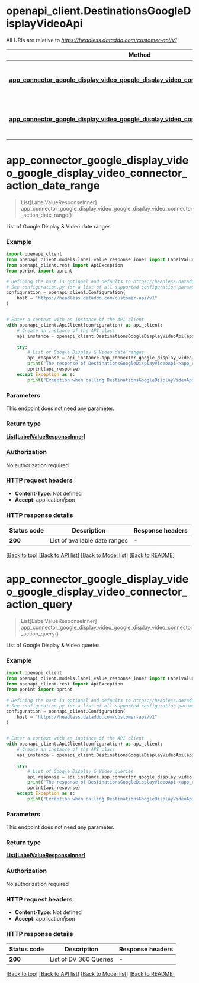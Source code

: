 # openapi_client.DestinationsGoogleDisplayVideoApi

All URIs are relative to *https://headless.dataddo.com/customer-api/v1*

Method | HTTP request | Description
------------- | ------------- | -------------
[**app_connector_google_display_video_google_display_video_connector_action_date_range**](DestinationsGoogleDisplayVideoApi.md#app_connector_google_display_video_google_display_video_connector_action_date_range) | **GET** /destinations/google_display_video/actions/dateRange | List of Google Display &amp; Video date ranges
[**app_connector_google_display_video_google_display_video_connector_action_query**](DestinationsGoogleDisplayVideoApi.md#app_connector_google_display_video_google_display_video_connector_action_query) | **GET** /destinations/google_display_video/actions/query | List of Google Display &amp; Video queries


# **app_connector_google_display_video_google_display_video_connector_action_date_range**
> List[LabelValueResponseInner] app_connector_google_display_video_google_display_video_connector_action_date_range()

List of Google Display & Video date ranges

### Example


```python
import openapi_client
from openapi_client.models.label_value_response_inner import LabelValueResponseInner
from openapi_client.rest import ApiException
from pprint import pprint

# Defining the host is optional and defaults to https://headless.dataddo.com/customer-api/v1
# See configuration.py for a list of all supported configuration parameters.
configuration = openapi_client.Configuration(
    host = "https://headless.dataddo.com/customer-api/v1"
)


# Enter a context with an instance of the API client
with openapi_client.ApiClient(configuration) as api_client:
    # Create an instance of the API class
    api_instance = openapi_client.DestinationsGoogleDisplayVideoApi(api_client)

    try:
        # List of Google Display & Video date ranges
        api_response = api_instance.app_connector_google_display_video_google_display_video_connector_action_date_range()
        print("The response of DestinationsGoogleDisplayVideoApi->app_connector_google_display_video_google_display_video_connector_action_date_range:\n")
        pprint(api_response)
    except Exception as e:
        print("Exception when calling DestinationsGoogleDisplayVideoApi->app_connector_google_display_video_google_display_video_connector_action_date_range: %s\n" % e)
```



### Parameters

This endpoint does not need any parameter.

### Return type

[**List[LabelValueResponseInner]**](LabelValueResponseInner.md)

### Authorization

No authorization required

### HTTP request headers

 - **Content-Type**: Not defined
 - **Accept**: application/json

### HTTP response details

| Status code | Description | Response headers |
|-------------|-------------|------------------|
**200** | List of available date ranges |  -  |

[[Back to top]](#) [[Back to API list]](../README.md#documentation-for-api-endpoints) [[Back to Model list]](../README.md#documentation-for-models) [[Back to README]](../README.md)

# **app_connector_google_display_video_google_display_video_connector_action_query**
> List[LabelValueResponseInner] app_connector_google_display_video_google_display_video_connector_action_query()

List of Google Display & Video queries

### Example


```python
import openapi_client
from openapi_client.models.label_value_response_inner import LabelValueResponseInner
from openapi_client.rest import ApiException
from pprint import pprint

# Defining the host is optional and defaults to https://headless.dataddo.com/customer-api/v1
# See configuration.py for a list of all supported configuration parameters.
configuration = openapi_client.Configuration(
    host = "https://headless.dataddo.com/customer-api/v1"
)


# Enter a context with an instance of the API client
with openapi_client.ApiClient(configuration) as api_client:
    # Create an instance of the API class
    api_instance = openapi_client.DestinationsGoogleDisplayVideoApi(api_client)

    try:
        # List of Google Display & Video queries
        api_response = api_instance.app_connector_google_display_video_google_display_video_connector_action_query()
        print("The response of DestinationsGoogleDisplayVideoApi->app_connector_google_display_video_google_display_video_connector_action_query:\n")
        pprint(api_response)
    except Exception as e:
        print("Exception when calling DestinationsGoogleDisplayVideoApi->app_connector_google_display_video_google_display_video_connector_action_query: %s\n" % e)
```



### Parameters

This endpoint does not need any parameter.

### Return type

[**List[LabelValueResponseInner]**](LabelValueResponseInner.md)

### Authorization

No authorization required

### HTTP request headers

 - **Content-Type**: Not defined
 - **Accept**: application/json

### HTTP response details

| Status code | Description | Response headers |
|-------------|-------------|------------------|
**200** | List of DV 360 Queries |  -  |

[[Back to top]](#) [[Back to API list]](../README.md#documentation-for-api-endpoints) [[Back to Model list]](../README.md#documentation-for-models) [[Back to README]](../README.md)

